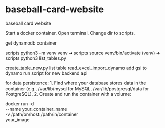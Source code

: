 # baseball-card-website
baseball card website


Start a docker container. Open terminal. Change dir to scripts.

get dynamodb container

scripts python3 -m venv venv 
➜  scripts source venv/bin/activate
(venv) ➜  scripts python3 list_tables.py 

create_table_new.py
list table
read_excel_import_dynamo
add gsi to dynamo
run script for new backend api





for data persistence:
	1.	Find where your database stores data in the container (e.g., /var/lib/mysql for MySQL, /var/lib/postgresql/data for PostgreSQL).
	2.	Create and run the container with a volume:

docker run -d \
--name your_container_name \
-v /path/on/host:/path/in/container \
your_image